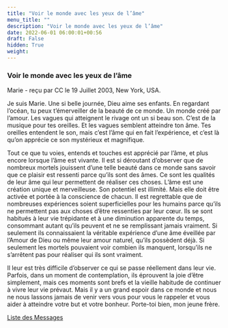 ```yaml
---
title: "Voir le monde avec les yeux de l’âme"
menu_title: ""
description: "Voir le monde avec les yeux de l’âme"
date: 2022-06-01 06:00:01+00:56
draft: False
hidden: True
weight:
---
```

### Voir le monde avec les yeux de l’âme

Marie - reçu par CC le 19 Juillet 2003, New York, USA.

Je suis Marie. Une si belle journée, Dieu aime ses enfants. En regardant l’océan, tu peux t’émerveiller de la beauté de ce monde. Un monde créé par l’amour. Les vagues qui atteignent le rivage ont un si beau son. C’est de la musique pour tes oreilles. Et les vagues semblent atteindre ton âme. Tes oreilles entendent le son, mais c’est l’âme qui en fait l’expérience, et c’est là qu’on apprécie ce son mystérieux et magnifique.

Tout ce que tu voies, entends et touches est apprécié par l’âme, et plus encore lorsque l’âme est vivante. Il est si déroutant d’observer que de nombreux mortels jouissent d’une telle beauté dans ce monde sans savoir que ce plaisir est ressenti parce qu’ils sont des âmes. Ce sont les qualités de leur âme qui leur permettent de réaliser ces choses. L’âme est une création unique et merveilleuse. Son potentiel est illimité. Mais elle doit être activée et portée à la conscience de chacun. Il est regrettable que de nombreuses expériences soient superficielles pour les humains parce qu’ils ne permettent pas aux choses d’être ressenties par leur cœur. Ils se sont habitués à leur vie trépidante et à une diminution apparente du temps, consommant autant qu’ils peuvent et ne se remplissant jamais vraiment. Si seulement ils connaissaient la véritable expérience d’une âme éveillée par l’Amour de Dieu ou même leur amour naturel, qu’ils possèdent déjà. Si seulement les mortels pouvaient voir combien ils manquent, lorsqu’ils ne s’arrêtent pas pour réaliser qui ils sont vraiment.

Il leur est très difficile d’observer ce qui se passe réellement dans leur vie. Parfois, dans un moment de contemplation, ils éprouvent la joie d’être simplement, mais ces moments sont brefs et la vieille habitude de continuer à vivre leur vie prévaut. Mais il y a un grand espoir dans ce monde et nous ne nous lassons jamais de venir vers vous pour vous le rappeler et vous aider à atteindre votre but et votre bonheur. Porte-toi bien, mon jeune frère.

[Liste des Messages](/fr-contemporary-messages/fr-contemporary-messages-by-date-order/fr-contemporary-messages-2003)
